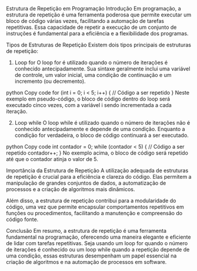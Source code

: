Estrutura de Repetição em Programação
Introdução
Em programação, a estrutura de repetição é uma ferramenta poderosa que permite executar um bloco de código várias vezes, facilitando a automação de tarefas repetitivas. Essa capacidade de repetir a execução de um conjunto de instruções é fundamental para a eficiência e a flexibilidade dos programas.

Tipos de Estruturas de Repetição
Existem dois tipos principais de estruturas de repetição:

1. Loop for
O loop for é utilizado quando o número de iterações é conhecido antecipadamente. Sua sintaxe geralmente inclui uma variável de controle, um valor inicial, uma condição de continuação e um incremento (ou decremento).

python
Copy code
for (int i = 0; i < 5; i++) {
    // Código a ser repetido
}
Neste exemplo em pseudo-código, o bloco de código dentro do loop será executado cinco vezes, com a variável i sendo incrementada a cada iteração.

2. Loop while
O loop while é utilizado quando o número de iterações não é conhecido antecipadamente e depende de uma condição. Enquanto a condição for verdadeira, o bloco de código continuará a ser executado.

python
Copy code
int contador = 0;
while (contador < 5) {
    // Código a ser repetido
    contador++;
}
No exemplo acima, o bloco de código será repetido até que o contador atinja o valor de 5.

Importância da Estrutura de Repetição
A utilização adequada de estruturas de repetição é crucial para a eficiência e clareza do código. Elas permitem a manipulação de grandes conjuntos de dados, a automatização de processos e a criação de algoritmos mais dinâmicos.

Além disso, a estrutura de repetição contribui para a modularidade do código, uma vez que permite encapsular comportamentos repetitivos em funções ou procedimentos, facilitando a manutenção e compreensão do código fonte.

Conclusão
Em resumo, a estrutura de repetição é uma ferramenta fundamental na programação, oferecendo uma maneira elegante e eficiente de lidar com tarefas repetitivas. Seja usando um loop for quando o número de iterações é conhecido ou um loop while quando a repetição depende de uma condição, essas estruturas desempenham um papel essencial na criação de algoritmos e na automação de processos em software.